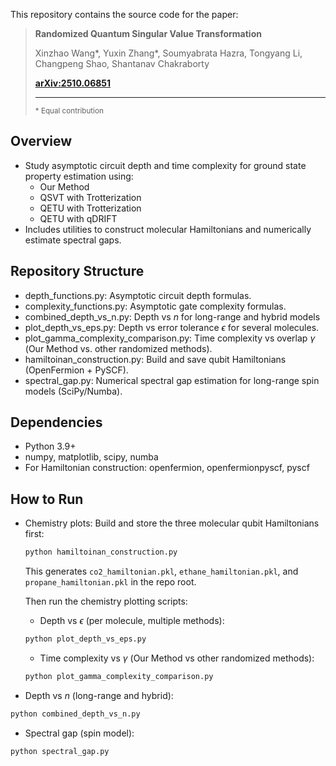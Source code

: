 This repository contains the source code for the paper:

> **Randomized Quantum Singular Value Transformation**
>
> Xinzhao Wang*, Yuxin Zhang*, Soumyabrata Hazra, Tongyang Li, Changpeng Shao, Shantanav Chakraborty
>
> **[arXiv:2510.06851](https://arxiv.org/abs/2510.06851)**
>
> ---
> <small>\* Equal contribution</small>

## Overview
- Study asymptotic circuit depth and time complexity for ground state property estimation using:
  - Our Method
  - QSVT with Trotterization
  - QETU with Trotterization
  - QETU with qDRIFT
- Includes utilities to construct molecular Hamiltonians and numerically estimate spectral gaps.


## Repository Structure
- depth_functions.py: Asymptotic circuit depth formulas.
- complexity_functions.py: Asymptotic gate complexity formulas.
- combined_depth_vs_n.py: Depth vs $n$ for long-range and hybrid models
- plot_depth_vs_eps.py: Depth vs error tolerance $\epsilon$ for several molecules.
- plot_gamma_complexity_comparison.py: Time complexity vs overlap $\gamma$ (Our Method vs. other randomized methods).
- hamiltoinan_construction.py: Build and save qubit Hamiltonians (OpenFermion + PySCF).
- spectral_gap.py: Numerical spectral gap estimation for long-range spin models (SciPy/Numba).

## Dependencies
- Python 3.9+
- numpy, matplotlib, scipy, numba
- For Hamiltonian construction: openfermion, openfermionpyscf, pyscf


## How to Run
- Chemistry plots:
  Build and store the three molecular qubit Hamiltonians first:
  ```bash
  python hamiltoinan_construction.py
  ```
  This generates `co2_hamiltonian.pkl`, `ethane_hamiltonian.pkl`, and `propane_hamiltonian.pkl` in the repo root.

  Then run the chemistry plotting scripts:
  - Depth vs $\epsilon$ (per molecule, multiple methods):
  ```bash
  python plot_depth_vs_eps.py
  ```
  - Time complexity vs $\gamma$ (Our Method vs other randomized methods):
  ```bash
  python plot_gamma_complexity_comparison.py
  ```

- Depth vs $n$ (long-range and hybrid):
```bash
python combined_depth_vs_n.py
```

- Spectral gap (spin model):
```bash
python spectral_gap.py
```
